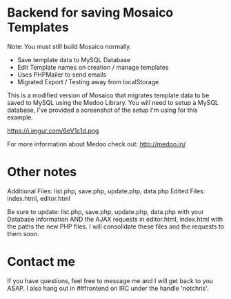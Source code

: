 # Backend for saving Mosaico Templates

Note: You must still build Mosaico normally.

- Save template data to MySQL Database
- Edit Template names on creation / manage templates
- Uses PHPMailer to send emails
- Migrated Export / Testing away from localStorage

This is a modified version of Mosaico that migrates template data to be saved to MySQL using the Medoo Library. You will need to setup a MySQL database, I've provided a screenshot of the setup I'm using for this example.

https://i.imgur.com/6eV1c1d.png

For more information about Medoo check out: http://medoo.in/

# Other notes

Additional Files: list.php, save.php, update.php, data.php
Edited Files: index.html, editor.html

Be sure to update: list.php, save.php, update.php, data.php with your Database information AND the AJAX requests in editor.html, index.html with the paths the new PHP files. I will consolidate these files and the requests to them soon.

# Contact me

If you have questions, feel free to message me and I will get back to you ASAP. I also hang out in ##frontend on IRC under the handle 'notchris'.


